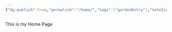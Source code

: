 ```yaml
---
{"dg-publish":true,"permalink":"/home/","tags":["gardenEntry"],"noteIcon":""}
---
```



This is my Home Page